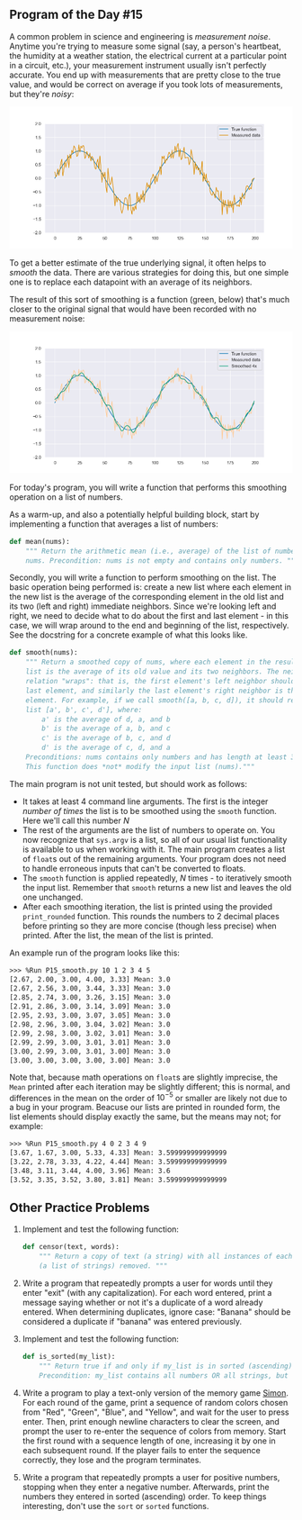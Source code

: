 ## Program of the Day #15

A common problem in science and engineering is *measurement noise*. Anytime you're trying to measure some signal (say, a person's heartbeat, the humidity at a weather station, the electrical current at a particular point in a circuit, etc.), your measurement instrument usually isn't perfectly accurate. You end up with measurements that are pretty close to the true value, and would be correct on average if you took lots of measurements, but they're *noisy*:

![](P15_noise.png)

To get a better estimate of the true underlying signal, it often helps to *smooth* the data. There are various strategies for doing this, but one simple one is to replace each datapoint with an average of its neighbors.

The result of this sort of smoothing is a function (green, below) that's much closer to the original signal that would have been recorded with no measurement noise:

![](P15_smooth.png)

For today's program, you will write a function that performs this smoothing operation on a list of numbers. 

As a warm-up, and also a potentially helpful building block, start by implementing a function that averages a list of numbers:

```python
def mean(nums):
    """ Return the arithmetic mean (i.e., average) of the list of numbers
    nums. Precondition: nums is not empty and contains only numbers. """
```

Secondly, you will write a function to perform smoothing on the list. The basic operation being performed is: create a new list where each element in the new list is the average of the corresponding element in the old list and its two (left and right) immediate neighbors. Since we're looking left and right, we need to decide what to do about the first and last element - in this case, we will wrap around to the end and beginning of the list, respectively. See the docstring for a concrete example of what this looks like.

```python
def smooth(nums):
    """ Return a smoothed copy of nums, where each element in the resulting
    list is the average of its old value and its two neighbors. The neighbor
    relation "wraps": that is, the first element's left neighbor should be the
    last element, and similarly the last element's right neighbor is the first
    element. For example, if we call smooth([a, b, c, d]), it should return a
    list [a', b', c', d'], where:
        a' is the average of d, a, and b
        b' is the average of a, b, and c
        c' is the average of b, c, and d
        d' is the average of c, d, and a
    Preconditions: nums contains only numbers and has length at least 3.
    This function does *not* modify the input list (nums)."""
```

The main program is not unit tested, but should work as follows:

* It takes at least 4 command line arguments. The first is the integer *number of times* the list is to be smoothed using the `smooth` function. Here we'll call this number $N$
*  The rest of the arguments are the list of numbers to operate on. You now recognize that `sys.argv` is a list, so all of our usual list functionality is available to us when working with it. The main program creates a list of `float`s out of the remaining arguments. Your program does not need to handle erroneous inputs that can't be converted to floats.
* The `smooth` function is applied repeatedly, $N$ times - to iteratively smooth the input list. Remember that `smooth` returns a new list and leaves the old one unchanged.
* After each smoothing iteration, the list is printed using the provided `print_rounded` function. This rounds the numbers to 2 decimal places before printing so they are more concise (though less precise) when printed. After the list, the mean of the list is printed.

An example run of the program looks like this:

```
>>> %Run P15_smooth.py 10 1 2 3 4 5
[2.67, 2.00, 3.00, 4.00, 3.33] Mean: 3.0
[2.67, 2.56, 3.00, 3.44, 3.33] Mean: 3.0
[2.85, 2.74, 3.00, 3.26, 3.15] Mean: 3.0
[2.91, 2.86, 3.00, 3.14, 3.09] Mean: 3.0
[2.95, 2.93, 3.00, 3.07, 3.05] Mean: 3.0
[2.98, 2.96, 3.00, 3.04, 3.02] Mean: 3.0
[2.99, 2.98, 3.00, 3.02, 3.01] Mean: 3.0
[2.99, 2.99, 3.00, 3.01, 3.01] Mean: 3.0
[3.00, 2.99, 3.00, 3.01, 3.00] Mean: 3.0
[3.00, 3.00, 3.00, 3.00, 3.00] Mean: 3.0
```

Note that, because math operations on `float`s are slightly imprecise, the `Mean` printed after each iteration may be slightly different; this is normal, and differences in the mean on the order of $10^{-5}$ or smaller are likely not due to a bug in your program. Beacuse our lists are printed in rounded form, the list elements should display exactly the same, but the means may not; for example:

```
>>> %Run P15_smooth.py 4 0 2 3 4 9
[3.67, 1.67, 3.00, 5.33, 4.33] Mean: 3.599999999999999
[3.22, 2.78, 3.33, 4.22, 4.44] Mean: 3.599999999999999
[3.48, 3.11, 3.44, 4.00, 3.96] Mean: 3.6
[3.52, 3.35, 3.52, 3.80, 3.81] Mean: 3.599999999999999
```

## Other Practice Problems

1. Implement and test the following function:

   ```python
   def censor(text, words):
       """ Return a copy of text (a string) with all instances of each string in words
       (a list of strings) removed. """
   ```

2. Write a program that repeatedly prompts a user for words until they enter "exit" (with any capitalization). For each word entered, print a message saying whether or not it's a duplicate of a word already entered. When determining duplicates, ignore case: "Banana" should be considered a duplicate if "banana" was entered previously.

3. Implement and test the following function:

   ```python
   def is_sorted(my_list):
       """ Return true if and only if my_list is in sorted (ascending) order.
       Precondition: my_list contains all numbers OR all strings, but not a mix. """
   ```

4. Write a program to play a text-only version of the memory game [Simon](https://en.wikipedia.org/wiki/Simon_(game)). For each round of the game, print a sequence of random colors chosen from "Red", "Green", "Blue", and "Yellow", and wait for the user to press enter. Then, print enough newline characters to clear the screen, and prompt the user to re-enter the sequence of colors from memory. Start the first round with a sequence length of one, increasing it by one in each subsequent round. If the player fails to enter the sequence correctly, they lose and the program terminates. 

5. Write a program that repeatedly prompts a user for positive numbers, stopping when they enter a negative number. Afterwards, print the numbers they entered in sorted (ascending) order. To keep things interesting, don't use the `sort` or `sorted` functions.
